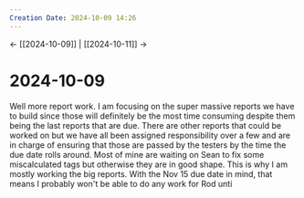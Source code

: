 ```yaml
---
Creation Date: 2024-10-09 14:26
---
```


<- [[2024-10-09]] | [[2024-10-11]]  ->

# 2024-10-09
Well more report work. I am focusing on the super massive reports we have to build since those will definitely be the most time consuming despite them being the last reports that are due. There are other reports that could be worked on but we have all been assigned responsibility over a few and are in charge of ensuring that those are passed by the testers by the time the due date rolls around. Most of mine are waiting on Sean to fix some miscalculated tags but otherwise they are in good shape. This is why I am mostly working the big reports. With the Nov 15 due date in mind, that means I probably won't be able to do any work for Rod unti